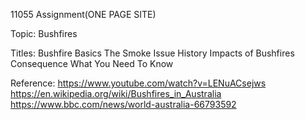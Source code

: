 11055 Assignment(ONE PAGE SITE)

Topic:
Bushfires

Titles:
Bushfire Basics
The Smoke Issue
History
Impacts of Bushfires
Consequence
What You Need To Know


Reference:
https://www.youtube.com/watch?v=LENuACsejws
https://en.wikipedia.org/wiki/Bushfires_in_Australia
https://www.bbc.com/news/world-australia-66793592
